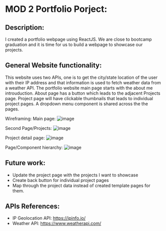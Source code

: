 # MOD 2 Portfolio Porject:
## Description:
I created a portfolio webpage using ReactJS. We are close to bootcamp graduation and it is time for us to build a webpage to showcase our projects.

## General Website functionality:
This website uses two APIs, one is to get the city/state location of the user with their IP address and that information is used to fetch weather data from a weather API. The portfolio website main page starts with the about me introuduction. About page has a button which leads to the adjacent Projects page. Project page will have clickable thumbnails that leads to individual project pages. A dropdown menu component is shared across the the pages.  


Wireframing:
Main page:
![image](https://github.com/potatomon0/portfolio.github.io/assets/26445183/4becec70-e1f1-4e2f-91a4-2100a718b968)

Second Page/Projects:
![image](https://github.com/potatomon0/portfolio.github.io/assets/26445183/5c0779a5-afe7-44f9-97aa-c3a641ac1ab5)

Project detail page:
![image](https://github.com/potatomon0/portfolio.github.io/assets/26445183/872b2c9c-0326-445f-b301-a523675273cb)

Page/Component hierarchy:
![image](https://github.com/potatomon0/portfolio.github.io/assets/26445183/b06b2083-041c-4174-a504-235c7bd370ed)

## Future work:
* Update the project page with the projects I want to showcase
* Create back button for individual project pages
* Map through the project data instead of created template pages for them.

## APIs References:
* IP Geolocation API: https://ipinfo.io/
* Weather API: https://www.weatherapi.com/
